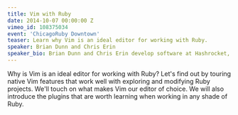 ```yaml
---
title: Vim with Ruby
date: 2014-10-07 00:00:00 Z
vimeo_id: 108375034
event: 'ChicagoRuby Downtown'
teaser: Learn why Vim is an ideal editor for working with Ruby.
speaker: Brian Dunn and Chris Erin
speaker_bio: Brian Dunn and Chris Erin develop software at Hashrocket, where a lot of reading and writing Ruby tends to happen. They love doing this with Vim. They also pair on hosting VimChi, Chicago's premier Vim meetup.
---
```


Why is Vim is an ideal editor for working with Ruby? Let's find out by touring native Vim features that work well with exploring and modifying Ruby projects. We'll touch on what makes Vim our editor of choice. We will also introduce the plugins that are worth learning when working in any shade of Ruby.
